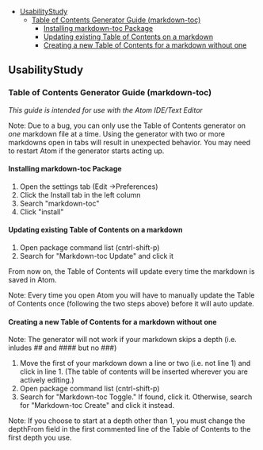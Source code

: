 <!-- TOC depthFrom:2 depthTo:6 withLinks:1 updateOnSave:1 orderedList:0 -->

- [UsabilityStudy](#usabilitystudy)
	- [Table of Contents Generator Guide (markdown-toc)](#table-of-contents-generator-guide-markdown-toc)
		- [Installing markdown-toc Package](#installing-markdown-toc-package)
		- [Updating existing Table of Contents on a markdown](#updating-existing-table-of-contents-on-a-markdown)
		- [Creating a new Table of Contents for a markdown without one](#creating-a-new-table-of-contents-for-a-markdown-without-one)

<!-- /TOC -->

## UsabilityStudy

### Table of Contents Generator Guide (markdown-toc)

  *This guide is intended for use with the Atom IDE/Text Editor*

  Note: Due to a bug, you can only use the Table of Contents generator on *one* markdown file at a time. Using the generator with two or more markdowns open in tabs will result in unexpected behavior. You may need to restart Atom if the generator starts acting up.

#### Installing markdown-toc Package

  1. Open the settings tab (Edit ->Preferences)
  2. Click the Install tab in the left column
  3. Search "markdown-toc"
  4. Click "install"

#### Updating existing Table of Contents on a markdown

  1. Open package command list (cntrl-shift-p)
  2. Search for "Markdown-toc Update" and click it

From now on, the Table of Contents will update every time the markdown is
  saved in Atom.

Note: Every time you open Atom you will have to manually update the Table of
  Contents once (following the two steps above) before it will auto update.

#### Creating a new Table of Contents for a markdown without one

  Note: The generator will not work if your markdown skips a depth (i.e. inludes ## and #### but no ###)

  1. Move the first of your markdown down a line or two (i.e. not line 1) and click in line 1. (The table of contents will be inserted wherever you are actively editing.)
  2. Open package command list (cntrl-shift-p)
  3. Search for "Markdown-toc Toggle." If found, click it. Otherwise, search for "Markdown-toc Create" and click it instead.

Note: If you choose to start at a depth other than 1, you must change the depthFrom field in the first commented line of the Table of Contents to the first depth you use.
